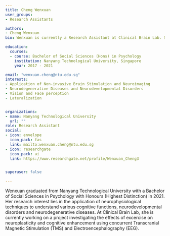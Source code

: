 ```yaml
---
title: Cheng Wenxuan
user_groups:
- Research Assistants

authors:
- Cheng Wenxuan
bio: Wenxuan is currently a Research Assistant at Clinical Brain Lab. She is working on neuroplasticity using neurophysiological techniques.

education:
  courses:
  - course: Bachelor of Social Sciences (Hons) in Psychology
    institution: Nanyang Technological University, Singapore
    year: 2017 - 2021

email: "wenxuan.cheng@ntu.edu.sg"
interests:
- Application of Non-invasive Brain Stimulation and Neuroimaging
- Neurodegenerative Diseases and Neurodevelopmental Disorders
- Vision and Face perception
- Lateralization


organizations:
- name: Nanyang Technological University
  url: ""
role: Research Assistant
social:
- icon: envelope
  icon_pack: fas
  link: mailto:wenxuan.cheng@ntu.edu.sg
- icon: researchgate
  icon_pack: ai
  link: https://www.researchgate.net/profile/Wenxuan_Cheng3


superuser: false

---
```


Wenxuan graduated from Nanyang Technological University with a Bachelor of Social Sciences in Psychology with Honours (Highest Distinction) in 2021. Her research interest lies in the application of neurophysiological techniques to understand various cognitive functions, neurodevelopmental disorders and neurodegenerative diseases. At Clinical Brain Lab, she is currently working on a project investigating the effects of excercise on neuroplasticity and cognitive enhancement using concurrent Transcranial Magnetic Stimulation (TMS) and Electroencephalography (EEG).   

